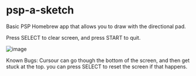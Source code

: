 # psp-a-sketch
Basic PSP Homebrew app that allows you to draw with the directional pad.

Press SELECT to clear screen, and press START to quit.

![image](https://github.com/techcat-dev/psp-a-sketch/assets/143054835/8a68088f-73dd-466c-933d-a4580f7b3747)

Known Bugs:
Cursour can go though the bottom of the screen, and then get stuck at the top. you can press SELECT to reset the screen if that happens.


